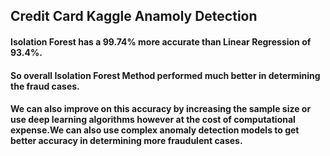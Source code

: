 ## Credit Card Kaggle Anamoly Detection
#### Isolation Forest has a 99.74% more accurate than Linear Regression of 93.4%.<br>
#### So overall Isolation Forest Method performed much better in determining the fraud cases.<br>
#### We can also improve on this accuracy by increasing the sample size or use deep learning algorithms however at the cost of computational expense.We can also use complex anomaly detection models to get better accuracy in determining more fraudulent cases.<br>
